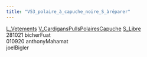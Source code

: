 ```yaml
---
title: "V53_polaire_à_capuche_noire_S_àréparer"
---
```


[L_Vetements](notes/equipements/L_Vetements.md) [V_CardigansPullsPolairesCapuche](notes/equipements/vetements/V_CardigansPullsPolairesCapuche.md) [S_Libre](notes/statut/S_Libre.md)\
281021 bicherFuat\
010920 anthonyMahamat\
joelBigler